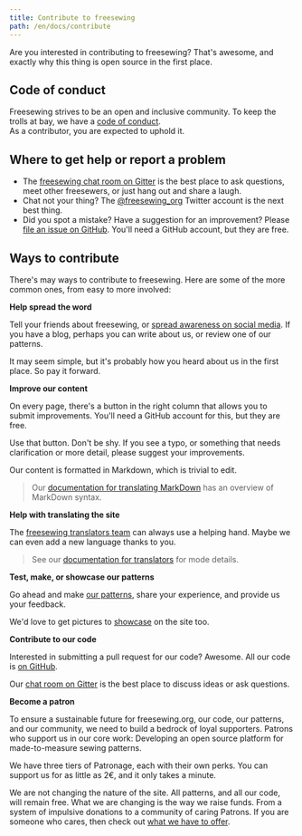 ```yaml
---
title: Contribute to freesewing
path: /en/docs/contribute
---
```

Are you interested in contributing to freesewing? 
That's awesome, and exactly why this thing is open source in the first place.

## Code of conduct

Freesewing strives to be an open and inclusive community.
To keep the trolls at bay, we have a [code of conduct](/docs/about/code-of-conduct).  
As a contributor, you are expected to uphold it.

## Where to get help or report a problem

- The [freesewing chat room on Gitter](https://gitter.im/freesewing/freesewing) is the best place to ask questions, 
meet other freesewers, or just hang out and share a laugh.
- Chat not your thing? The [@freesewing_org](https://twitter.com/freesewing_org) 
Twitter account is the next best thing.
- Did you spot a mistake? Have a suggestion for an improvement? 
Please [file an issue on GitHub](https://github.com/freesewing/site/issues/new). 
You'll need a GitHub account, but they are free.

## Ways to contribute

There's may ways to contribute to freesewing. 
Here are some of the more common ones, from easy to more involved:

**Help spread the word**

Tell your friends about freesewing, or [spread awareness on social media](/share). 
If you have a blog, perhaps you can write about us, or review one of our patterns.

It may seem simple, but it's probably how you heard about us in the first place. So pay it forward. 

**Improve our content**

On every page, there's a button in the right column that allows you to submit improvements.
You'll need a GitHub account for this, but they are free.

Use that button. Don't be shy. If you see a typo, or something that needs clarification or more detail, please suggest your improvements.

Our content is formatted in Markdown, which is trivial to edit. 

> Our [documentation for translating MarkDown](/docs/i18n/markdown) has an overview of MarkDown syntax.

**Help with translating the site**

The [freesewing translators team](/i18n/) can always use a helping hand. Maybe we can even add a new language thanks to you.

> See our [documentation for translators](/docs/i18n/) for mode details.

**Test, make, or showcase our patterns**

Go ahead and make [our patterns](/patterns), share your experience, and provide us your feedback.

We'd love to get pictures to [showcase](/showcase) on the site too.

**Contribute to our code**

Interested in submitting a pull request for our code? Awesome. All our code is [on GitHub](https://github.com/freesewing). 

Our [chat room on Gitter](https://gitter.im/freesewing/freesewing) is the best place to discuss ideas or ask questions. 

**Become a patron**

To ensure a sustainable future for freesewing.org, our code, our patterns, and our community, we need to build a bedrock of loyal supporters.
Patrons who support us in our core work: Developing an open source platform for made-to-measure sewing patterns.

We have three tiers of Patronage, each with their own perks. You can support us for as little as 2€, and it only takes a minute.

We are not changing the nature of the site. All patterns, and all our code, will remain free. What we are changing is the way we raise funds. From a system of impulsive donations to a community of caring Patrons. If you are someone who cares, then check out [what we have to offer](/en/patrons/join).
